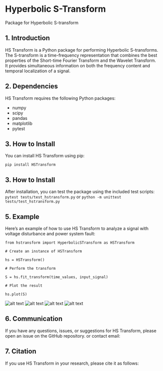 # Hyperbolic S-Transform

Package for Hyperbolic S-transform

## 1. Introduction

HS Transform is a Python package for performing Hyperbolic S-transforms. The S-transform is a time-frequency representation that combines the best properties of the Short-time Fourier Transform and the Wavelet Transform. It provides simultaneous information on both the frequency content and temporal localization of a signal.

## 2. Dependencies

HS Transform requires the following Python packages:

- numpy
- scipy
- pandas
- matplotlib
- pytest

## 3. How to Install

You can install HS Transform using pip:

```
pip install HSTransform
```

## 3. How to Install

After installation, you can test the package using the included test scripts:
`pytest tests/test_hstransform.py`
or
`python -m unittest tests/test_hstransform.py`

## 5. Example

Here’s an example of how to use HS Transform to analyze a signal with voltage disturbance and power system fault:
```
from hstransform import HyperbolicSTransform as HSTransform

# Create an instance of HSTransform

hs = HSTransform()

# Perform the transform

S = hs.fit_transform(time_values, input_signal)

# Plot the result

hs.plot(S)
```
![alt text](./img/power_quality_disturbance.png)
![alt text](./img/power_quality_trajectory.png)
![alt text](./img/fault_current.png)
![alt text](./img/fault_trajectory.png)

## 6. Communication

If you have any questions, issues, or suggestions for HS Transform, please open an issue on the GitHub repository.
or contact email:

## 7. Citation

If you use HS Transform in your research, please cite it as follows:
